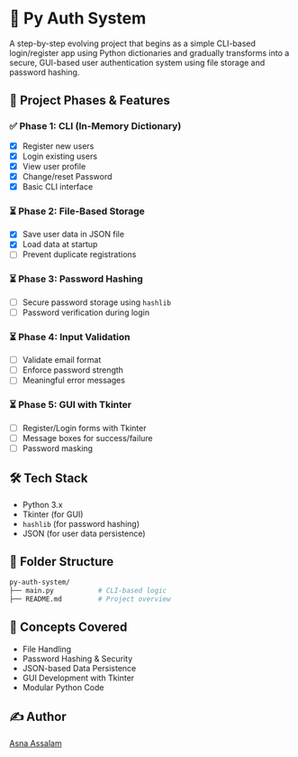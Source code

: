 # 🔐 Py Auth System

A step-by-step evolving project that begins as a simple CLI-based login/register app using Python dictionaries and gradually transforms into a secure, GUI-based user authentication system using file storage and password hashing.

## 🚀 Project Phases & Features

### ✅ Phase 1: CLI (In-Memory Dictionary)
- [x] Register new users
- [x] Login existing users
- [x] View user profile
- [x] Change/reset Password
- [x] Basic CLI interface

### ⏳ Phase 2: File-Based Storage
- [x] Save user data in JSON file
- [x] Load data at startup
- [ ] Prevent duplicate registrations

### ⏳ Phase 3: Password Hashing
- [ ] Secure password storage using `hashlib`
- [ ] Password verification during login

### ⏳ Phase 4: Input Validation
- [ ] Validate email format
- [ ] Enforce password strength
- [ ] Meaningful error messages

### ⏳ Phase 5: GUI with Tkinter
- [ ] Register/Login forms with Tkinter
- [ ] Message boxes for success/failure
- [ ] Password masking

## 🛠️ Tech Stack
- Python 3.x
- Tkinter (for GUI)
- `hashlib` (for password hashing)
- JSON (for user data persistence)

## 📁 Folder Structure
```bash
py-auth-system/
├── main.py           # CLI-based logic 
├── README.md         # Project overview
```

## 🧠 Concepts Covered
- File Handling
- Password Hashing & Security
- JSON-based Data Persistence
- GUI Development with Tkinter
- Modular Python Code

## ✍️ Author
[Asna Assalam](https://github.com/asnaassalam)
